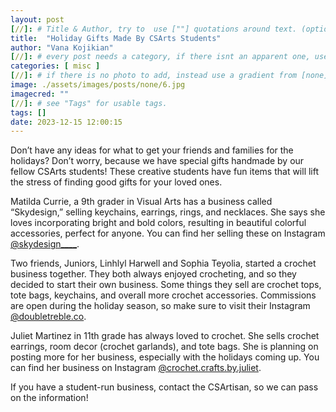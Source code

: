 ```yaml
---
layout: post
[//]: # Title & Author, try to  use [""] quotations around text. (optional, just formality).
title:  "Holiday Gifts Made By CSArts Students"
author: "Vana Kojikian"
[//]: # every post needs a category, if there isnt an apparent one, use [misc].
categories: [ misc ]
[//]: # if there is no photo to add, instead use a gradient from [none] folder by picking a number from 1-10. (all gradients are .jpg)
image: ./assets/images/posts/none/6.jpg
imagecred: ""
[//]: # see "Tags" for usable tags.
tags: []
date: 2023-12-15 12:00:15
---
```

Don’t have any ideas for what to get your friends and families for the holidays?  Don’t worry, because we have special gifts handmade by our fellow CSArts students! These creative students have fun items that will lift the stress of finding good gifts for your loved ones.

Matilda Currie, a 9th grader in Visual Arts has a business called “Skydesign,” selling keychains, earrings, rings, and necklaces. She says she loves incorporating bright and bold colors, resulting in beautiful colorful accessories, perfect for anyone. You can find her selling these on Instagram [@skydesign____](https://www.instagram.com/skydesign____/?hl=en). 

Two friends, Juniors, Linhlyl Harwell and Sophia Teyolia, started a crochet business together. They both always enjoyed crocheting, and so they decided to start their own business. Some things they sell are crochet tops, tote bags, keychains, and overall more crochet accessories. Commissions are open during the holiday season, so make sure to visit their Instagram [@doubletreble.co](https://www.instagram.com/doubletreble.co/).

Juliet Martinez in 11th grade has always loved to crochet. She sells crochet earrings, room decor (crochet garlands), and tote bags. She is planning on posting more for her business, especially with the holidays coming up. You can find her business on Instagram [@crochet.crafts.by.juliet](https://www.instagram.com/crochet.crafts.by.juliet/).

If you have a student-run business, contact the CSArtisan, so we can pass on the information!